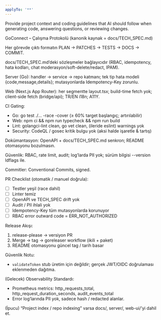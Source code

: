 ```yaml
---
applyTo: '**'
---
```

Provide project context and coding guidelines that AI should follow when generating code, answering questions, or reviewing changes.

GoConnect – Çalışma Protokolü (kanonik kaynak = docs/TECH_SPEC.md)

Her görevde çıktı formatın PLAN → PATCHES → TESTS → DOCS → COMMIT.

docs/TECH_SPEC.md’deki sözleşmeler bağlayıcıdır (RBAC, idempotency, hata kodları, chat moderasyon/soft-delete/redact, IPAM).

Server (Go): handler → service → repo katmanı; tek tip hata modeli {code,message,details}; mutasyonlarda Idempotency-Key zorunlu.

Web (Next.js App Router): her segmentte layout.tsx; build-time fetch yok; client-side fetch (bridge/api); TR/EN i18n; A11Y.

CI Gating:
- Go: go test ./... -race -cover (≥ 60% target başlangıç; artırılabilir)
- Web: npm ci && npm run typecheck && npm run build
- Lint: golangci-lint clean, go vet clean, (ileride eslint) warnings yok
- Security: CodeQL / gosec kritik bulgu yok (aksi halde işaretle & tartış)

Dokümantasyon: OpenAPI + docs/TECH_SPEC.md senkron; README otomasyonu bozulmasın.

Güvenlik: RBAC, rate limit, audit; log’larda PII yok; sürüm bilgisi --version ldflags ile.

Commitler: Conventional Commits, signed.

PR Checklist (otomatik / manuel doğrula):
- [ ] Testler yeşil (race dahil)
- [ ] Linter temiz
- [ ] OpenAPI ve TECH_SPEC drift yok
- [ ] Audit / PII ihlali yok
- [ ] Idempotency-Key tüm mutasyonlarda korunuyor
- [ ] RBAC error outward code = ERR_NOT_AUTHORIZED

Release Akışı:
1. release-please → versiyon PR
2. Merge → tag → goreleaser workflow (ikili + paket)
3. README otomasyonu güncel tag / tarih basar

Güvenlik Notu:
- `validateToken` stub üretim için değildir; gerçek JWT/OIDC doğrulaması eklenmeden dağıtma.

(Gelecek) Observability Standardı:
- Prometheus metrics: http_requests_total, http_request_duration_seconds, audit_events_total
- Error log’larında PII yok, sadece hash / redacted alanlar.

(İpucu) “Project index / repo indexing” varsa docs/, server/, web-ui/’yi dahil et.
